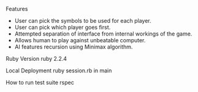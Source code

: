 Features
- User can pick the symbols to be used for each player.
- User can pick which player goes first. 
- Attempted separation of interface from internal workings of the game.
- Allows human to play against unbeatable computer.
- AI features recursion using Minimax algorithm.

Ruby Version
ruby 2.2.4

Local Deployment
ruby session.rb in main

How to run test suite
rspec
